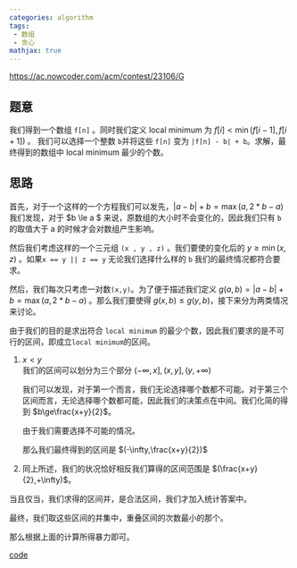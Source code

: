 ```yaml
---
categories: algorithm
tags:
 - 数组
 - 贪心
mathjax: true
---
```


<https://ac.nowcoder.com/acm/contest/23106/G>

## 题意

我们得到一个数组 `f[n]` 。同时我们定义 local minimum 为 $f[i] < \min(f[i - 1] , f[i + 1])$ 。 我们可以选择一个整数 `b`并将这些 `f[n]` 变为 `|f[n] - b| + b`。求解，最终得到的数组中 local minimum 最少的个数。

## 思路


首先，对于一个这样的一个方程我们可以发先，$\lvert a-b \rvert +b=\max(a , 2 * b - a)$ 我们发现，对于 $b \le a $ 来说，原数组的大小时不会变化的，因此我们只有 `b` 的取值大于 a 的时候才会对数组产生影响。 


然后我们考虑这样的一个三元组 `(x , y , z)` 。我们要使的变化后的 $y\ge \min(x,z)$ 。如果`x == y || z == y` 无论我们选择什么样的 `b` 我们的最终情况都符合要求。


然后，我们每次只考虑一对数`(x,y)`。为了便于描述我们定义 $g(a , b) = \lvert a-b \rvert +b=\max(a , 2 * b - a)$ 。那么我们要使得 $g(x,b) \le g(y,b)$，接下来分为两类情况来讨论。

由于我们的目的是求出符合 `local minimum` 的最少个数，因此我们要求的是不可行的区间，即成立`local minimum`的区间。

1. $x < y$  
	我们的区间可以划分为三个部分 $(-\infty , x] ,(x ,y] , (y ,+\infty)$  
    
    我们可以发现，对于第一个而言，我们无论选择哪个数都不可能。对于第三个区间而言，无论选择哪个数都可能，因此我们的决策点在中间。我们化简的得到 $b\ge\frac{x+y}{2}$。  
    
    由于我们需要选择不可能的情况。  
    
    那么我们最终得到的区间是 $(-\infty,\frac{x+y}{2})$
    

2.  
	同上所述，我们的状况恰好相反我们算得的区间范围是 $(\frac{x+y}{2},+\infty)$。

当且仅当，我们求得的区间并，是合法区间，我们才加入统计答案中。
    
最终，我们取这些区间的并集中，重叠区间的次数最小的那个。

那么根据上面的计算所得暴力即可。

[code](https://ac.nowcoder.com/acm/contest/view-submission?submissionId=50605442)
   
   
